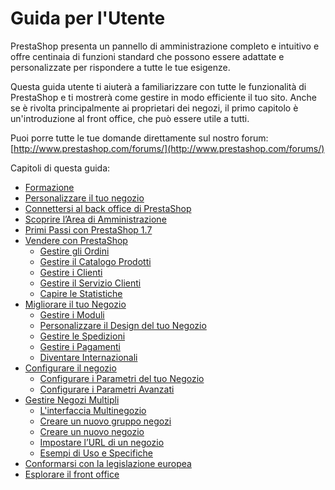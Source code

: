 # Guida per l'Utente

PrestaShop presenta un pannello di amministrazione completo e intuitivo e offre centinaia di funzioni standard che possono essere adattate e personalizzate per rispondere a tutte le tue esigenze.

Questa guida utente ti aiuterà a familiarizzare con tutte le funzionalità di PrestaShop e ti mostrerà come gestire in modo efficiente il tuo sito. Anche se è rivolta principalmente ai proprietari dei negozi, il primo capitolo è un'introduzione al front office, che può essere utile a tutti.

Puoi porre tutte le tue domande direttamente sul nostro forum: [http://www.prestashop.com/forums/](http://www.prestashop.com/forums/)

Capitoli di questa guida:  


* [Formazione](formazione.md)
* [Personalizzare il tuo negozio](personalizzare-negozio.md)
* [Connettersi al back office di PrestaShop](connettersi-al-back-office.md)
* [Scoprire l’Area di Amministrazione](scoprire-area-amministrazione.md)
* [Primi Passi con PrestaShop 1.7](primi-passi.md)
* [Vendere con PrestaShop](vendere/)
  * [Gestire gli Ordini](vendere/gestire-ordini/)
  * [Gestire il Catalogo Prodotti](vendere/gestire-catalogo/)
  * [Gestire i Clienti](vendere/gestire-clienti/)
  * [Gestire il Servizio Clienti](vendere/gestire-servizio-clienti/)
  * [Capire le Statistiche](vendere/capire-statistiche.md)
* [Migliorare il tuo Negozio](migliorare-negozio/)
  * [Gestire i Moduli](migliorare-negozio/gestire-moduli/)
  * [Personalizzare il Design del tuo Negozio](migliorare-negozio/personalizzare-design-negozio/)
  * [Gestire le Spedizioni](migliorare-negozio/gestire-spedizioni/)
  * [Gestire i Pagamenti](migliorare-negozio/gestire-pagamenti/)
  * [Diventare Internazionali](migliorare-negozio/diventare-internazionali/)
* [Configurare il negozio](configurare-negozio/)
  * [Configurare i Parametri del tuo Negozio](configurare-negozio/parametri-negozio/)
  * [Configurare i Parametri Avanzati](configurare-negozio/parametri-avanzati/)
* [Gestire Negozi Multipli](gestire-negozi-multipli/)
  * [L'interfaccia Multinegozio](gestire-negozi-multipli/interfaccia-multinegozio.md)
  * [Creare un nuovo gruppo negozi](gestire-negozi-multipli/creare-nuovo-gruppo-negozi.md)
  * [Creare un nuovo negozio](gestire-negozi-multipli/creare-nuovo-negozio.md)
  * [Impostare l’URL di un negozio](gestire-negozi-multipli/impostare-url-negozio.md)
  * [Esempi di Uso e Specifiche](gestire-negozi-multipli/esempi-di-uso-e-specifiche.md)
* [Conformarsi con la legislazione europea]()
* [Esplorare il front office](esplorare-front-office.md)

